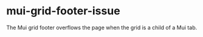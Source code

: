 # mui-grid-footer-issue
The Mui grid footer overflows the page when the grid is a child of a Mui tab.

